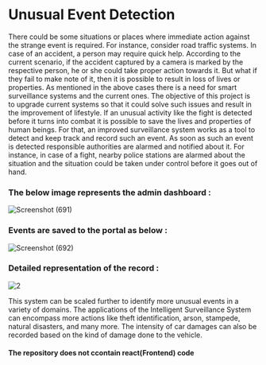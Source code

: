 # Unusual Event Detection

There could be some situations or places where immediate action against the strange event
is required. For instance, consider road traffic systems. In case of an accident, a person may
require quick help. According to the current scenario, if the accident captured by a camera
is marked by the respective person, he or she could take proper action towards it. But what
if they fail to make note of it, then it is possible to result in loss of lives or properties.
As mentioned in the above cases there is a need for smart surveillance systems and the current
ones. The objective of this project is to upgrade current systems so that it could solve
such issues and result in the improvement of lifestyle. If an unusual activity like the fight is
detected before it turns into combat it is possible to save the lives and properties of human
beings. For that, an improved surveillance system works as a tool to detect and keep track
and record such an event. As soon as such an event is detected responsible authorities
are alarmed and notified about it. For instance, in case of a fight, nearby police stations are
alarmed about the situation and the situation could be taken under control before it goes out
of hand.

### The below image represents the admin dashboard :



![Screenshot (691)](https://github.com/Dhavall07/Unusual_Event_Detection/assets/53564877/4ca109a5-825b-4463-8ecf-acbe107e1ee2)


### Events are saved to the portal as below :



![Screenshot (692)](https://github.com/Dhavall07/Unusual_Event_Detection/assets/53564877/70c0c1d9-bf7e-4f5c-ae32-973055c0184e)


### Detailed representation of the record :



![2](https://github.com/Dhavall07/Unusual_Event_Detection/assets/53564877/0dfd9940-626f-4ce1-80e0-29ae733e2a5e)




This system can be scaled further to identify more unusual events in a variety of domains.
The applications of the Intelligent Surveillance System can encompass more actions like
theft identification, arson, stampede, natural disasters, and many more. The intensity of car
damages can also be recorded based on the kind of damage done to the vehicle.

#### The repository does not ccontain react(Frontend) code




